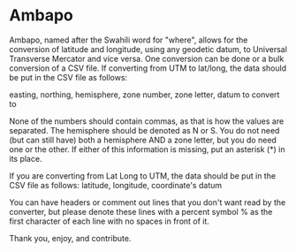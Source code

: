 Ambapo
======
Ambapo, named after the Swahili word for "where", allows for the conversion of latitude and longitude, using any geodetic datum, to Universal Transverse Mercator and vice versa. One conversion can be done or a bulk conversion of a CSV file. If converting from UTM to lat/long, the data should be put in the CSV file as follows:

  easting, northing, hemisphere, zone number, zone letter, datum to convert to

None of the numbers should contain commas, as that is how the values are separated. The hemisphere should be denoted as N or S. You do not need (but can still have) both a hemisphere AND a zone letter, but you do need one or the other. If either of this information is missing, put an asterisk (*) in its place. 

If you are converting from Lat Long to UTM, the data should be put in the CSV file as follows:
  latitude, longitude, coordinate's datum

You can have headers or comment out lines that you don't want read by the converter, but please denote these lines with a percent symbol % as the first character of each line with no spaces in front of it.

Thank you, enjoy, and contribute.
